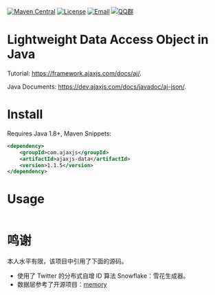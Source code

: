 [![Maven Central](https://img.shields.io/maven-central/v/com.ajaxjs/ajaxjs-data?label=Latest%20Release)](https://central.sonatype.com/artifact/com.ajaxjs/ajaxjs-data)
[![License](https://img.shields.io/badge/license-Apache--2.0-green.svg?longCache=true&style=flat)](http://www.apache.org/licenses/LICENSE-2.0.txt)
[![Email](https://img.shields.io/badge/Contact--me-Email-orange.svg)](mailto:frank@ajaxjs.com)
[![QQ群](https://framework.ajaxjs.com/static/qq.svg)](https://shang.qq.com/wpa/qunwpa?idkey=3877893a4ed3a5f0be01e809e7ac120e346102bd550deb6692239bb42de38e22)

# Lightweight Data Access Object in Java

Tutorial: https://framework.ajaxjs.com/docs/aj/.

Java Documents: https://dev.ajaxjs.com/docs/javadoc/aj-json/.

# Install
Requires Java 1.8+, Maven Snippets:

```xml
<dependency>
    <groupId>com.ajaxjs</groupId>
    <artifactId>ajaxjs-data</artifactId>
    <version>1.1.5</version>
</dependency>
```

# Usage

```java
```

# 鸣谢

本人水平有限，该项目中引用了下面的源码。

- 使用了 Twitter 的分布式自增 ID 算法 Snowflake：雪花生成器。
- 数据层参考了开源项目：[memory](https://gitee.com/bitprince/memory)